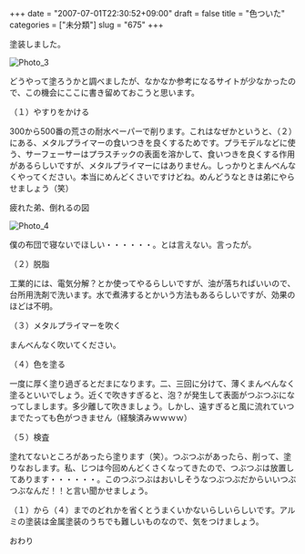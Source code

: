 +++
date = "2007-07-01T22:30:52+09:00"
draft = false
title = "色ついた"
categories = ["未分類"]
slug = "675"
+++

<p>塗装しました。</p>

<p><img title="Photo_3" alt="Photo_3" src="/images/robolog/photos/uncategorized/photo_3.png" border="0" /> </p>

<p>どうやって塗ろうかと調べましたが、なかなか参考になるサイトが少なかったので、この機会にここに書き留めておこうと思います。</p>

<p>（１）やすりをかける</p>

<p>300から500番の荒さの耐水ペーパーで削ります。これはなぜかというと、（２）にある、メタルプライマーの食いつきを良くするためです。プラモデルなどに使う、サーフェーサーはプラスチックの表面を溶かして、食いつきを良くする作用があるらしいですが、メタルプライマーにはありません。しっかりとまんべんなくやってください。本当にめんどくさいですけどね。めんどうなときは弟にやらせましょう（笑）</p>

<p>疲れた弟、倒れるの図</p>

<p><img title="Photo_4" alt="Photo_4" src="/images/robolog/photos/uncategorized/photo_4.png" border="0" /> </p>

<p>僕の布団で寝ないでほしい・・・・・・。とは言えない。言ったが。</p>

<p>（２）脱脂</p>

<p>工業的には、電気分解？とか使ってやるらしいですが、油が落ちればいいので、台所用洗剤で洗います。水で煮沸するとかいう方法もあるらしいですが、効果のほどは不明。</p>

<p>（３）メタルプライマーを吹く</p>

<p>まんべんなく吹いてください。</p>

<p>（４）色を塗る</p>

<p>一度に厚く塗り過ぎるとだまになります。二、三回に分けて、薄くまんべんなく塗るといいでしょう。近くで吹きすぎると、泡？が発生して表面がつぶつぶになってしまします。多少離して吹きましょう。しかし、遠すぎると風に流れていつまでたっても色がつきません（経験済みｗｗｗｗ）</p>

<p>（５）検査</p>

<p>塗れてないところがあったら塗ります（笑）。つぶつぶがあったら、削って、塗りなおします。私、じつは今回めんどくさくなってきたので、つぶつぶは放置してあります・・・・・・。このつぶつぶはおいしそうなつぶつぶだからいいつぶつぶなんだ！！と言い聞かせましょう。</p>

<p>（１）から（４）までのどれかを省くとうまくいかないらしいらしいです。アルミの塗装は金属塗装のうちでも難しいものなので、気をつけましょう。</p>

<p>おわり</p>

<p></p>

<p></p>

